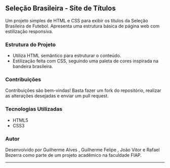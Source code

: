 

## Seleção Brasileira - Site de Títulos 

Um projeto simples de HTML e CSS para exibir os títulos da Seleção Brasileira de Futebol. Apresenta uma estrutura básica de página web com estilização responsiva.

### Estrutura do Projeto

- Utiliza HTML semântico para estruturar o conteúdo.
- Estilização feita com CSS, seguindo uma paleta de cores inspirada na bandeira brasileira.

### Contribuições

Contribuições são bem-vindas! Basta fazer um fork do repositório, realizar as alterações desejadas e enviar um pull request.

### Tecnologias Utilizadas

- HTML5
- CSS3

### Autor

Desenvolvido por Guilherme Alves , Guilherme Felipe , João Vitor e Rafael Bezerra como parte de um projeto acadêmico na faculdade FIAP.

---
